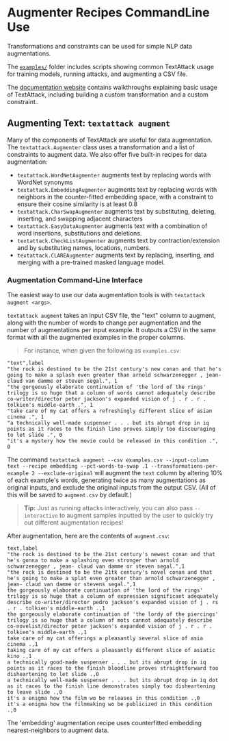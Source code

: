 # Augmenter Recipes CommandLine Use 

Transformations and constraints can be used for simple NLP data augmentations. 

The [`examples/`](https://github.com/QData/TextAttack/tree/master/examples) folder includes scripts showing common TextAttack usage for training models, running attacks, and augmenting a CSV file. 

The [documentation website](https://textattack.readthedocs.io/en/latest) contains walkthroughs explaining basic usage of TextAttack, including building a custom transformation and a custom constraint..


## Augmenting Text: `textattack augment`

Many of the components of TextAttack are useful for data augmentation. The `textattack.Augmenter` class
uses a transformation and a list of constraints to augment data. We also offer five built-in recipes
for data augmentation:
- `textattack.WordNetAugmenter` augments text by replacing words with WordNet synonyms
- `textattack.EmbeddingAugmenter` augments text by replacing words with neighbors in the counter-fitted embedding space, with a constraint to ensure their cosine similarity is at least 0.8
- `textattack.CharSwapAugmenter` augments text by substituting, deleting, inserting, and swapping adjacent characters
- `textattack.EasyDataAugmenter` augments text with a combination of word insertions, substitutions and deletions.
- `textattack.CheckListAugmenter` augments text by contraction/extension and by substituting names, locations, numbers.
- `textattack.CLAREAugmenter` augments text by replacing, inserting, and merging with a pre-trained masked language model.

### Augmentation Command-Line Interface
The easiest way to use our data augmentation tools is with `textattack augment <args>`. 

`textattack augment`
takes an input CSV file, the "text" column to augment, along with the number of words to change per augmentation
and the number of augmentations per input example. It outputs a CSV in the same format with all the augmented examples in the proper columns.

> For instance, when given the following as `examples.csv`:

```
"text",label
"the rock is destined to be the 21st century's new conan and that he's going to make a splash even greater than arnold schwarzenegger , jean- claud van damme or steven segal.", 1
"the gorgeously elaborate continuation of 'the lord of the rings' trilogy is so huge that a column of words cannot adequately describe co-writer/director peter jackson's expanded vision of j . r . r . tolkien's middle-earth .", 1
"take care of my cat offers a refreshingly different slice of asian cinema .", 1
"a technically well-made suspenser . . . but its abrupt drop in iq points as it races to the finish line proves simply too discouraging to let slide .", 0
"it's a mystery how the movie could be released in this condition .", 0
```

The command `textattack augment --csv examples.csv --input-column text --recipe embedding --pct-words-to-swap .1 --transformations-per-example 2 --exclude-original`
will augment the `text` column by altering 10% of each example's words, generating twice as many augmentations as original inputs, and exclude the original inputs from the
output CSV. (All of this will be saved to `augment.csv` by default.)

> **Tip:** Just as running attacks interactively, you can also pass `--interactive` to augment samples inputted by the user to quickly try out different augmentation recipes!


After augmentation, here are the contents of `augment.csv`:
```
text,label
"the rock is destined to be the 21st century's newest conan and that he's gonna to make a splashing even stronger than arnold schwarzenegger , jean- claud van damme or steven segal.",1
"the rock is destined to be the 21tk century's novel conan and that he's going to make a splat even greater than arnold schwarzenegger , jean- claud van damme or stevens segal.",1
the gorgeously elaborate continuation of 'the lord of the rings' trilogy is so huge that a column of expression significant adequately describe co-writer/director pedro jackson's expanded vision of j . rs . r . tolkien's middle-earth .,1
the gorgeously elaborate continuation of 'the lordy of the piercings' trilogy is so huge that a column of mots cannot adequately describe co-novelist/director peter jackson's expanded vision of j . r . r . tolkien's middle-earth .,1
take care of my cat offerings a pleasantly several slice of asia cinema .,1
taking care of my cat offers a pleasantly different slice of asiatic kino .,1
a technically good-made suspenser . . . but its abrupt drop in iq points as it races to the finish bloodline proves straightforward too disheartening to let slide .,0
a technically well-made suspenser . . . but its abrupt drop in iq dot as it races to the finish line demonstrates simply too disheartening to leave slide .,0
it's a enigma how the film wo be releases in this condition .,0
it's a enigma how the filmmaking wo be publicized in this condition .,0
```

The 'embedding' augmentation recipe uses counterfitted embedding nearest-neighbors to augment data.

